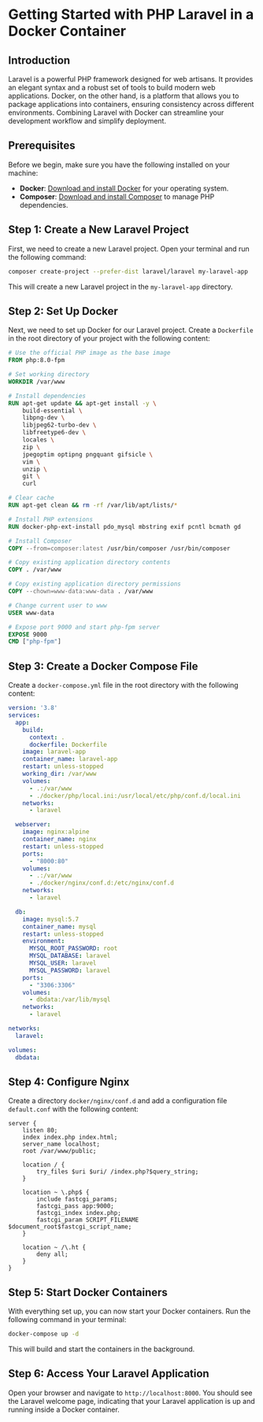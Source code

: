 # Getting Started with PHP Laravel in a Docker Container

## Introduction
Laravel is a powerful PHP framework designed for web artisans. It provides an elegant syntax and a robust set of tools to build modern web applications. Docker, on the other hand, is a platform that allows you to package applications into containers, ensuring consistency across different environments. Combining Laravel with Docker can streamline your development workflow and simplify deployment.

## Prerequisites
Before we begin, make sure you have the following installed on your machine:
- **Docker**: [Download and install Docker](https://www.docker.com/get-started) for your operating system.
- **Composer**: [Download and install Composer](https://getcomposer.org/download/) to manage PHP dependencies.

## Step 1: Create a New Laravel Project
First, we need to create a new Laravel project. Open your terminal and run the following command:

```bash
composer create-project --prefer-dist laravel/laravel my-laravel-app
```

This will create a new Laravel project in the `my-laravel-app` directory.

## Step 2: Set Up Docker
Next, we need to set up Docker for our Laravel project. Create a `Dockerfile` in the root directory of your project with the following content:

```Dockerfile
# Use the official PHP image as the base image
FROM php:8.0-fpm

# Set working directory
WORKDIR /var/www

# Install dependencies
RUN apt-get update && apt-get install -y \
    build-essential \
    libpng-dev \
    libjpeg62-turbo-dev \
    libfreetype6-dev \
    locales \
    zip \
    jpegoptim optipng pngquant gifsicle \
    vim \
    unzip \
    git \
    curl

# Clear cache
RUN apt-get clean && rm -rf /var/lib/apt/lists/*

# Install PHP extensions
RUN docker-php-ext-install pdo_mysql mbstring exif pcntl bcmath gd

# Install Composer
COPY --from=composer:latest /usr/bin/composer /usr/bin/composer

# Copy existing application directory contents
COPY . /var/www

# Copy existing application directory permissions
COPY --chown=www-data:www-data . /var/www

# Change current user to www
USER www-data

# Expose port 9000 and start php-fpm server
EXPOSE 9000
CMD ["php-fpm"]
```

## Step 3: Create a Docker Compose File
Create a `docker-compose.yml` file in the root directory with the following content:

```yaml
version: '3.8'
services:
  app:
    build:
      context: .
      dockerfile: Dockerfile
    image: laravel-app
    container_name: laravel-app
    restart: unless-stopped
    working_dir: /var/www
    volumes:
      - .:/var/www
      - ./docker/php/local.ini:/usr/local/etc/php/conf.d/local.ini
    networks:
      - laravel

  webserver:
    image: nginx:alpine
    container_name: nginx
    restart: unless-stopped
    ports:
      - "8000:80"
    volumes:
      - .:/var/www
      - ./docker/nginx/conf.d:/etc/nginx/conf.d
    networks:
      - laravel

  db:
    image: mysql:5.7
    container_name: mysql
    restart: unless-stopped
    environment:
      MYSQL_ROOT_PASSWORD: root
      MYSQL_DATABASE: laravel
      MYSQL_USER: laravel
      MYSQL_PASSWORD: laravel
    ports:
      - "3306:3306"
    volumes:
      - dbdata:/var/lib/mysql
    networks:
      - laravel

networks:
  laravel:

volumes:
  dbdata:
```

## Step 4: Configure Nginx
Create a directory `docker/nginx/conf.d` and add a configuration file `default.conf` with the following content:

```nginx
server {
    listen 80;
    index index.php index.html;
    server_name localhost;
    root /var/www/public;

    location / {
        try_files $uri $uri/ /index.php?$query_string;
    }

    location ~ \.php$ {
        include fastcgi_params;
        fastcgi_pass app:9000;
        fastcgi_index index.php;
        fastcgi_param SCRIPT_FILENAME $document_root$fastcgi_script_name;
    }

    location ~ /\.ht {
        deny all;
    }
}
```

## Step 5: Start Docker Containers
With everything set up, you can now start your Docker containers. Run the following command in your terminal:

```bash
docker-compose up -d
```

This will build and start the containers in the background.

## Step 6: Access Your Laravel Application
Open your browser and navigate to `http://localhost:8000`. You should see the Laravel welcome page, indicating that your Laravel application is up and running inside a Docker container.

